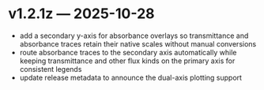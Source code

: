 # v1.2.1z — 2025-10-28

- add a secondary y-axis for absorbance overlays so transmittance and absorbance traces retain their native scales without manual conversions
- route absorbance traces to the secondary axis automatically while keeping transmittance and other flux kinds on the primary axis for consistent legends
- update release metadata to announce the dual-axis plotting support
